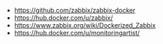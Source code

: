 

* https://github.com/zabbix/zabbix-docker
* https://hub.docker.com/u/zabbix/
* https://www.zabbix.org/wiki/Dockerized_Zabbix
* https://hub.docker.com/u/monitoringartist/